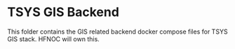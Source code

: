 # TSYS GIS Backend

This folder contains the GIS related backend docker compose files for TSYS GIS stack.  HFNOC will own this.